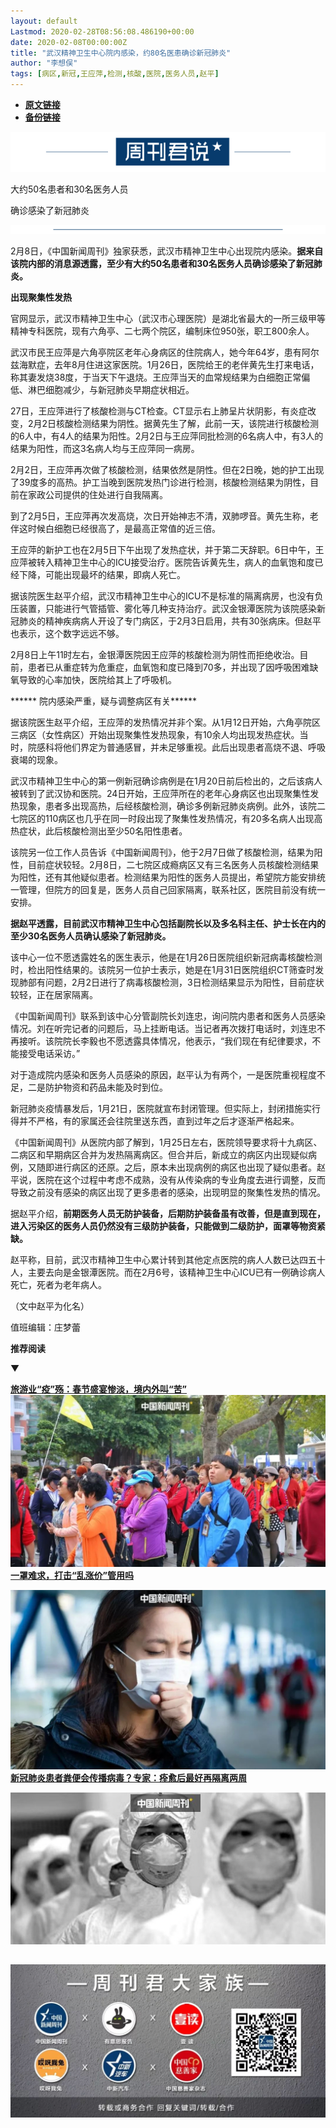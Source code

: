 ```yaml
---
layout: default
Lastmod: 2020-02-28T08:56:08.486190+00:00
date: 2020-02-08T00:00:00Z
title: "武汉精神卫生中心院内感染，约80名医患确诊新冠肺炎"
author: "李想俣"
tags: [病区,新冠,王应萍,检测,核酸,医院,医务人员,赵平]
---
```


* [**原文链接**](http://mp.weixin.qq.com/s?__biz=MjM5MDU1Mzg3Mw==&mid=2651249977&idx=1&sn=2bbb3329fd174fed0d0560e63f143f30&chksm=bdb17f478ac6f651dc5b5c2818fbfed9d8184e46371c46f9ca32d506bf37d0a2c37761a1c8c8#rd)
* [**备份链接**](https://archive.is/reHST)


![](/images/post/f41406ec9ad46136ba4493dadf70b2d1.jpg)  

大约50名患者和30名医务人员

确诊感染了新冠肺炎  

![](/images/post/5068c0a7c0924f3c134f3186e9e4ae73.jpg)

2月8日，《中国新闻周刊》独家获悉，武汉市精神卫生中心出现院内感染。**据来自该院内部的消息源透露，至少有大约50名患者和30名医务人员确诊感染了新冠肺炎。**

******出现聚集性发热******  

官网显示，武汉市精神卫生中心（武汉市心理医院）是湖北省最大的一所三级甲等精神专科医院，现有六角亭、二七两个院区，编制床位950张，职工800余人。

武汉市民王应萍是六角亭院区老年心身病区的住院病人，她今年64岁，患有阿尔兹海默症，去年8月住进这家医院。1月26日，医院给王的老伴黄先生打来电话，称其妻发烧38度，于当天下午退烧。王应萍当天的血常规结果为白细胞正常偏低、淋巴细胞减少，与新冠肺炎早期症状相近。

27日，王应萍进行了核酸检测与CT检查。CT显示右上肺呈片状阴影，有炎症改变，2月2日核酸检测结果为阴性。据黄先生了解，此前一天，该院进行核酸检测的6人中，有4人的结果为阳性。2月2日与王应萍同批检测的6名病人中，有3人的结果为阳性，而这3名病人均与王应萍同一病房。

2月2日，王应萍再次做了核酸检测，结果依然是阴性。但在2日晚，她的护工出现了39度多的高热。护工当晚到医院发热门诊进行检测，核酸检测结果为阴性，目前在家政公司提供的住处进行自我隔离。

到了2月5日，王应萍再次发高烧，次日开始神志不清，双肺啰音。黄先生称，老伴这时候白细胞已经很高了，是最高正常值的近三倍。

王应萍的新护工也在2月5日下午出现了发热症状，并于第二天辞职。6日中午，王应萍被转入精神卫生中心的ICU接受治疗。医院告诉黄先生，病人的血氧饱和度已经下降，可能出现最坏的结果，即病人死亡。

据该院医生赵平介绍，武汉市精神卫生中心的ICU不是标准的隔离病房，也没有负压装置，只能进行气管插管、雾化等几种支持治疗。武汉金银潭医院为该院感染新冠肺炎的精神疾病病人开设了专门病区，于2月3日启用，共有30张病床。但赵平也表示，这个数字远远不够。

2月8日上午11时左右，金银潭医院因王应萍的核酸检测为阴性而拒绝收治。目前，患者已从重症转为危重症，血氧饱和度已降到70多，并出现了因呼吸困难缺氧导致的心率加快，医院给其上了呼吸机。

****** 院内感染严重，疑与调整病区有关******

据该院医生赵平介绍，王应萍的发热情况并非个案。从1月12日开始，六角亭院区三病区（女性病区）开始出现聚集性发热现象，有10余人均出现发热症状。当时，院感科将他们界定为普通感冒，并未足够重视。此后出现患者高烧不退、呼吸衰竭的现象。

武汉市精神卫生中心的第一例新冠确诊病例是在1月20日前后检出的，之后该病人被转到了武汉协和医院。24日开始，王应萍所在的老年心身病区也出现聚集性发热现象，患者多出现高热，后经核酸检测，确诊多例新冠肺炎病例。此外，该院二七院区的110病区也几乎在同一时段出现了聚集性发热情况，有20多名病人出现高热症状，此后核酸检测出至少50名阳性患者。

该院另一位工作人员告诉《中国新闻周刊》，他于2月7日做了核酸检测，结果为阳性，目前症状较轻。2月8日，二七院区成瘾病区又有三名医务人员核酸检测结果为阳性，还有其他疑似患者。检测结果为阳性的医务人员提出，希望院方能安排统一管理，但院方的回复是，医务人员自己回家隔离，联系社区，医院目前没有统一安排。

**据赵平透露，目前武汉市精神卫生中心包括副院长以及多名科主任、护士长在内的至少30名医务人员确认感染了新冠肺炎。**

该中心一位不愿透露姓名的医生表示，他是在1月26日医院组织新冠病毒核酸检测时，检出阳性结果的。该院另一位护士表示，她是在1月31日医院组织CT筛查时发现肺部有问题，2月2日进行了病毒核酸检测，3日检测结果显示为阳性，目前症状较轻，正在居家隔离。

《中国新闻周刊》联系到该中心分管副院长刘连忠，询问院内患者和医务人员感染情况。刘在听完记者的问题后，马上挂断电话。当记者再次拨打电话时，刘连忠不再接听。该院院长李毅也不愿透露具体情况，他表示，“我们现在有纪律要求，不能接受电话采访。”

对于造成院内感染和医务人员感染的原因，赵平认为有两个，一是医院重视程度不足，二是防护物资和药品未能及时到位。

新冠肺炎疫情暴发后，1月21日，医院就宣布封闭管理。但实际上，封闭措施实行得并不严格，有的家属还会往院里送东西，直到过年之后才逐渐严格起来。

《中国新闻周刊》从医院内部了解到，1月25日左右，医院领导要求将十九病区、二病区和早期病区合并为发热隔离病区。但合并后，新成立的病区内出现疑似病例，又随即进行病区的还原。之后，原本未出现病例的病区也出现了疑似患者。赵平说，医院在这个过程中考虑不成熟，没有从传染病的专业角度去进行调整，反而导致之前没有感染的病区出现了更多患者的感染，出现明显的聚集性发热的情况。

据赵平介绍，**前期医务人员无防护装备，后期防护装备虽有改善，但是直到现在，进入污染区的医务人员仍然没有三级防护装备，只能做到二级防护，面罩等物资紧缺。**

赵平称，目前，武汉市精神卫生中心累计转到其他定点医院的病人人数已达四五十人，主要去向是金银潭医院。而在2月6号，该精神卫生中心ICU已有一例确诊病人死亡，死者为老年病人。

（文中赵平为化名）

值班编辑：庄梦蕾  

**推荐阅读**

▼

[**旅游业“疫”殇：**](http://mp.weixin.qq.com/s?__biz=MjM5MDU1Mzg3Mw==&mid=2651249770&idx=2&sn=c8fa506fb6828834be58ddb804c17d06&chksm=bdb17e148ac6f702a50ea78579596dee5454533d49d43be47e190648e69003d9f9fba9e5b403&scene=21#wechat_redirect)**[春节盛宴惨淡，境内外叫“苦”](http://mp.weixin.qq.com/s?__biz=MjM5MDU1Mzg3Mw==&mid=2651249770&idx=2&sn=c8fa506fb6828834be58ddb804c17d06&chksm=bdb17e148ac6f702a50ea78579596dee5454533d49d43be47e190648e69003d9f9fba9e5b403&scene=21#wechat_redirect)**[![](/images/post/0f6276e2004f0fde7c7cb9463a445297.jpg)](http://mp.weixin.qq.com/s?__biz=MjM5MDU1Mzg3Mw==&mid=2651249770&idx=2&sn=c8fa506fb6828834be58ddb804c17d06&chksm=bdb17e148ac6f702a50ea78579596dee5454533d49d43be47e190648e69003d9f9fba9e5b403&scene=21#wechat_redirect)[**一罩难求，打击“乱涨价”管用吗**](http://mp.weixin.qq.com/s?__biz=MjM5MDU1Mzg3Mw==&mid=2651249565&idx=1&sn=fbf842bc69393059f1faeef5c6b59f22&chksm=bdb179e38ac6f0f5824722a4bbe4ab50a1788be53c32220c9b4b87343e9929354bae36c5edeb&scene=21#wechat_redirect)  

[![](/images/post/3efc17231d6609240629d08203467f20.jpg)](http://mp.weixin.qq.com/s?__biz=MjM5MDU1Mzg3Mw==&mid=2651249565&idx=1&sn=fbf842bc69393059f1faeef5c6b59f22&chksm=bdb179e38ac6f0f5824722a4bbe4ab50a1788be53c32220c9b4b87343e9929354bae36c5edeb&scene=21#wechat_redirect)[**新冠肺炎患者粪便会传播病毒？**](http://mp.weixin.qq.com/s?__biz=MjM5MDU1Mzg3Mw==&mid=2651249564&idx=1&sn=9908b66ae8a6a044de7ad3710a561c14&chksm=bdb179e28ac6f0f4a80d9c57204af04f325c0c9aa45f7851435763b8477fcb5f4c50c1d23354&scene=21#wechat_redirect)[**专家：**](http://mp.weixin.qq.com/s?__biz=MjM5MDU1Mzg3Mw==&mid=2651249564&idx=1&sn=9908b66ae8a6a044de7ad3710a561c14&chksm=bdb179e28ac6f0f4a80d9c57204af04f325c0c9aa45f7851435763b8477fcb5f4c50c1d23354&scene=21#wechat_redirect)[**痊愈后最好再隔离两周**](http://mp.weixin.qq.com/s?__biz=MjM5MDU1Mzg3Mw==&mid=2651249564&idx=1&sn=9908b66ae8a6a044de7ad3710a561c14&chksm=bdb179e28ac6f0f4a80d9c57204af04f325c0c9aa45f7851435763b8477fcb5f4c50c1d23354&scene=21#wechat_redirect)

[![](/images/post/c916ce491d22cfc161e58442939f49aa.jpg)](http://mp.weixin.qq.com/s?__biz=MjM5MDU1Mzg3Mw==&mid=2651249564&idx=1&sn=9908b66ae8a6a044de7ad3710a561c14&chksm=bdb179e28ac6f0f4a80d9c57204af04f325c0c9aa45f7851435763b8477fcb5f4c50c1d23354&scene=21#wechat_redirect)

![](/images/post/e7d75581cc05b5b4850558294bf97f5f.jpg)
--------------------------------------------------------------------------------------------------------------------------------------------------------


